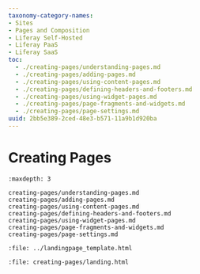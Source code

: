 ```yaml
---
taxonomy-category-names:
- Sites
- Pages and Composition
- Liferay Self-Hosted
- Liferay PaaS
- Liferay SaaS
toc:
  - ./creating-pages/understanding-pages.md
  - ./creating-pages/adding-pages.md
  - ./creating-pages/using-content-pages.md
  - ./creating-pages/defining-headers-and-footers.md
  - ./creating-pages/using-widget-pages.md
  - ./creating-pages/page-fragments-and-widgets.md
  - ./creating-pages/page-settings.md
uuid: 2bb5e389-2ced-48e3-b571-11a9b1d920ba
---
```

# Creating Pages

```{toctree}
:maxdepth: 3

creating-pages/understanding-pages.md
creating-pages/adding-pages.md
creating-pages/using-content-pages.md
creating-pages/defining-headers-and-footers.md
creating-pages/using-widget-pages.md
creating-pages/page-fragments-and-widgets.md
creating-pages/page-settings.md
```

```{raw} html
:file: ../landingpage_template.html
```

```{raw} html
:file: creating-pages/landing.html
```
